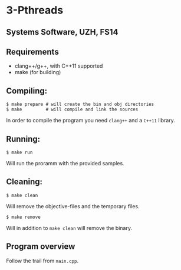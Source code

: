 # 3-Pthreads
## Systems Software, UZH, FS14

## Requirements

* clang++/g++, with C++11 supported
* make (for building)

## Compiling:

    $ make prepare # will create the bin and obj directories
    $ make         # will compile and link the sources

In order to compile the program you need `clang++` and a `C++11` library.

## Running:

    $ make run

Will run the proramm with the provided samples.

## Cleaning:

    $ make clean

Will remove the objective-files and the temporary files.

    $ make remove

Will in addition to `make clean` will remove the binary.

## Program overview

Follow the trail from `main.cpp`.
